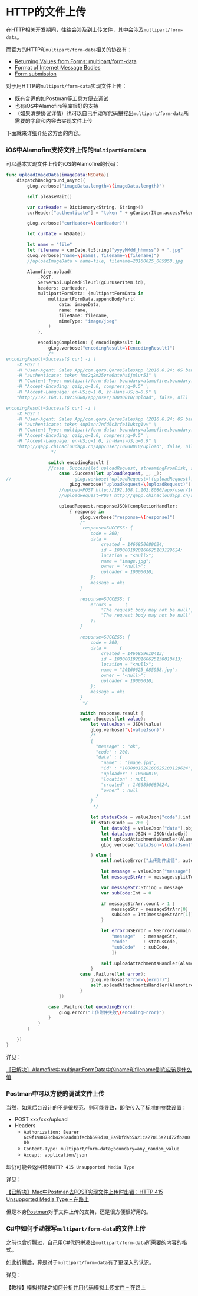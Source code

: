 # HTTP的文件上传

在HTTP相关开发期间，往往会涉及到上传文件，其中会涉及`multipart/form-data`。

而官方的HTTP和`multipart/form-data`相关的协议有：
* [Returning Values from Forms:  multipart/form-data](https://www.ietf.org/rfc/rfc2388.txt)
* [Format of Internet Message Bodies](https://www.ietf.org/rfc/rfc2045.txt)
* [Form submission](https://www.w3.org/TR/html401/interact/forms.html#h-17.13)

对于用HTTP的`multipart/form-data`实现文件上传：
* 既有合适的如Postman等工具方便去调试
* 也有iOS中Alamofire等库很好的支持
* （如果清楚协议详情）也可以自己手动写代码拼接出`multipart/form-data`所需要的字段和内容去实现文件上传

下面就来详细介绍这方面的内容。

### iOS中Alamofire支持文件上传的`MultipartFormData`
可以基本实现文件上传的iOS的Alamofire的代码：
```swift
func uploadImageData(imageData:NSData){
    dispatchBackground_async({
        gLog.verbose("imageData.length=\(imageData.length)")

        self.pleaseWait()

        var curHeader = Dictionary<String, String>()
        curHeader["authenticate"] = "token " + gCurUserItem.accessToken

        gLog.verbose("curHeader=\(curHeader)")

        let curDate = NSDate()

        let name = "file"
        let filename = curDate.toString("yyyyMMdd_hhmmss") + ".jpg"
        gLog.verbose("name=\(name), filename=\(filename)")
        //uploadImageData > name=file, filename=20160625_085958.jpg

        Alamofire.upload(
            .POST,
            ServerApi.uploadFileUrl(gCurUserItem.id),
            headers: curHeader,
            multipartFormData: {multipartFormData in
                multipartFormData.appendBodyPart(
                    data: imageData,
                    name: name,
                    fileName: filename,
                    mimeType: "image/jpeg"
                )
            },

            encodingCompletion: { encodingResult in
                gLog.verbose("encodingResult=\(encodingResult)")
                /*
encodingResult=Success($ curl -i \
    -X POST \
    -H "User-Agent: Sales App/com.qoro.QorosSalesApp (2016.6.24; OS ban ben 9.3(ban hao 13E230))" \
    -H "authenticate: token fmc2q2m25vre0htehsijmlur53" \
    -H "Content-Type: multipart/form-data; boundary=alamofire.boundary.5fd5efc56016a4df" \
    -H "Accept-Encoding: gzip;q=1.0, compress;q=0.5" \
    -H "Accept-Language: en-US;q=1.0, zh-Hans-US;q=0.9" \
    "http://192.168.1.102:8080/app/user/10000010/upload", false, nil)

encodingResult=Success($ curl -i \
    -X POST \
    -H "User-Agent: Sales App/com.qoro.QorosSalesApp (2016.6.24; OS ban ben 9.3(ban hao 13E230))" \
    -H "authenticate: token 4up3enr7nfd6c3rfei1ukcg1vv" \
    -H "Content-Type: multipart/form-data; boundary=alamofire.boundary.01fc8db6b551cd51" \
    -H "Accept-Encoding: gzip;q=1.0, compress;q=0.5" \
    -H "Accept-Language: en-US;q=1.0, zh-Hans-US;q=0.9" \
    "http://qapp.chinacloudapp.cn/app/user/10000010/upload", false, nil)
                 */

                switch encodingResult {
                //case .Success(let uploadRequest, streamingFromDisk, streamFileURL):
                    case .Success(let uploadRequest, _, _):
//                        gLog.verbose("uploadRequest=\(uploadRequest), streamingFromDisk=\(streamingFromDisk), streamFileURL=\(streamFileURL)")
                        gLog.verbose("uploadRequest=\(uploadRequest)")
                    //upload=POST http://192.168.1.102:8080/app/user/10000010/upload
                    //uploadRequest=POST http://qapp.chinacloudapp.cn/app/user/10000010/upload

                    uploadRequest.responseJSON(completionHandler:
                        { response in
                            gLog.verbose("response=\(response)")
                            /*
                             response=SUCCESS: {
                                code = 200;
                                data =     {
                                    created = 1466850689624;
                                    id = 1000001020160625103129624;
                                    location = "<null>";
                                    name = "image.jpg";
                                    owner = "<null>";
                                    uploader = 10000010;
                                };
                                message = ok;
                            }

                            response=SUCCESS: {
                                errors =     (
                                    "The request body may not be null",
                                    "The request body may not be null"
                                );
                            }

                            response=SUCCESS: {
                                code = 200;
                                data =     {
                                    created = 1466859610413;
                                    id = 1000001020160625130010413;
                                    location = "<null>";
                                    name = "20160625_085958.jpg";
                                    owner = "<null>";
                                    uploader = 10000010;
                                };
                                message = ok;
                            }
                             */

                            switch response.result {
                            case .Success(let value):
                                let valueJson = JSON(value)
                                gLog.verbose("\(valueJson)")
                                /*
                                {
                                  "message" : "ok",
                                  "code" : 200,
                                  "data" : {
                                    "name" : "image.jpg",
                                    "id" : "1000001020160625103129624",
                                    "uploader" : 10000010,
                                    "location" : null,
                                    "created" : 1466850689624,
                                    "owner" : null
                                  }
                                }
                                 */

                                let statusCode = valueJson["code"].int ?? 0
                                if statusCode == 200 {
                                    let dataObj = valueJson["data"].object
                                    let dataJson:JSON = JSON(dataObj)
                                    self.uploadAttachmentsHandler(Alamofire.Result.Success(dataJson))
                                    gLog.verbose("dataJson=\(dataJson)")

                                } else {
                                    self.noticeError("上传附件出错", autoClear: true, autoClearTime: 1)

                                    let message = valueJson["message"].string ?? ""
                                    let messageStrArr = message.splitToStrArr("|")

                                    var messageStr:String = message
                                    var subCode:Int = 0

                                    if messageStrArr.count > 1 {
                                        messageStr = messageStrArr[0]
                                        subCode = Int(messageStrArr[1]) ?? 0
                                    }

                                    let error:NSError = NSError(domain: HttpErrorDomain, code: statusCode, userInfo: [
                                        "message"   : messageStr,
                                        "code"      : statusCode,
                                        "subCode"   : subCode,
                                        ])

                                    self.uploadAttachmentsHandler(Alamofire.Result.Failure(error))
                                }
                            case .Failure(let error):
                                gLog.verbose("error=\(error)")
                                self.uploadAttachmentsHandler(Alamofire.Result.Failure(error))
                            }
                    })

                case .Failure(let encodingError):
                    gLog.error("上传附件失败\(encodingError)")
                }
            }
        )

    })
}
```

详见：

[［已解决］Alamofire中multipartFormData中的name和filename到底应该是什么值](http://www.crifan.com/ios_swift_alamofire_upload_multipartformdata_name_filename_meaning)

### Postman中可以方便的调试文件上传
当然，如果后台设计的不是很规范，则可能导致，即使传入了标准的参数设置：
* POST xxx/xxx/upload
* Headers
    * `Authorization: Bearer 6c9f198878cb42e6aad83fecbb598d10_8a9bfdab5a21ca27015a21d72fb20000`
    * `Content-Type: multipart/form-data;boundary=any_random_value`
    * `Accept: application/json`

却仍可能会返回错误`HTTP 415 Unsupported Media Type`

详见：

[【已解决】Mac中Postman去POST实现文件上传时出错：HTTP 415 Unsupported Media Type – 在路上](https://www.crifan.com/mac_postman_post_upload_file_error_http_415_unsupported_media_type/)

但是本身[Postman](https://github.com/crifan/api_tool_postman)对于文件上传的支持，还是很方便很好用的。

### C\#中如何手动裸写`multipart/form-data`的文件上传
之前也曾折腾过，自己用C#代码拼凑出`multipart/form-data`所需要的内容的格式。

如此折腾后，算是对于`multipart/form-data`有了更深入的认识。

详见：

[【教程】模拟登陆之如何分析并用代码模拟上传文件 – 在路上](https://www.crifan.com/emulate_login_example_for_analysis_and_write_code_for_emulate_upload_file/)


